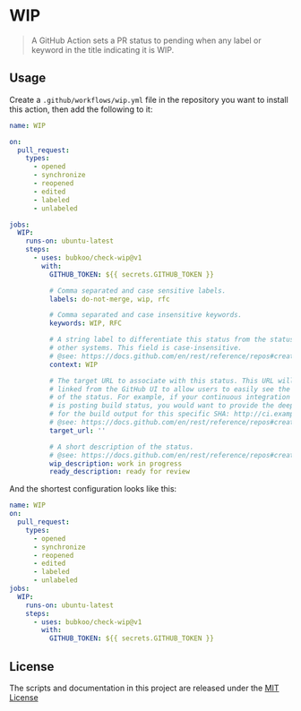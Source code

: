 # WIP

> A GitHub Action sets a PR status to pending when any label or keyword in the title indicating it is WIP.

## Usage

Create a `.github/workflows/wip.yml` file in the repository you want to install this action, then add the following to it:

```yml
name: WIP

on:
  pull_request:
    types:
      - opened
      - synchronize
      - reopened
      - edited
      - labeled
      - unlabeled

jobs:
  WIP:
    runs-on: ubuntu-latest
    steps:
      - uses: bubkoo/check-wip@v1
        with:
          GITHUB_TOKEN: ${{ secrets.GITHUB_TOKEN }}

          # Comma separated and case sensitive labels.
          labels: do-not-merge, wip, rfc

          # Comma separated and case insensitive keywords.
          keywords: WIP, RFC

          # A string label to differentiate this status from the status of
          # other systems. This field is case-insensitive.
          # @see: https://docs.github.com/en/rest/reference/repos#create-a-commit-status
          context: WIP

          # The target URL to associate with this status. This URL will be
          # linked from the GitHub UI to allow users to easily see the source
          # of the status. For example, if your continuous integration system
          # is posting build status, you would want to provide the deep link
          # for the build output for this specific SHA: http://ci.example.com/user/repo/build/sha
          # @see: https://docs.github.com/en/rest/reference/repos#create-a-commit-status
          target_url: ''

          # A short description of the status.
          # @see: https://docs.github.com/en/rest/reference/repos#create-a-commit-status
          wip_description: work in progress
          ready_description: ready for review
```

And the shortest configuration looks like this:

```yml
name: WIP
on:
  pull_request:
    types:
      - opened
      - synchronize
      - reopened
      - edited
      - labeled
      - unlabeled
jobs:
  WIP:
    runs-on: ubuntu-latest
    steps:
      - uses: bubkoo/check-wip@v1
        with:
          GITHUB_TOKEN: ${{ secrets.GITHUB_TOKEN }}
```

## License

The scripts and documentation in this project are released under the [MIT License](LICENSE)
